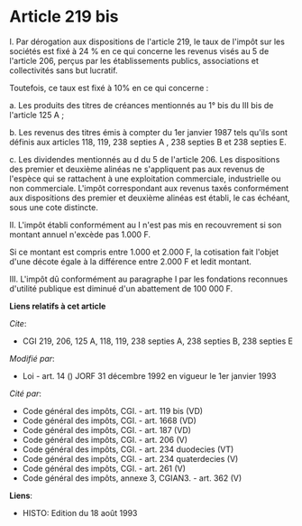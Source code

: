 # Article 219 bis

I. Par dérogation aux dispositions de l'article 219, le taux de l'impôt sur les sociétés est fixé à 24 % en ce qui concerne
les revenus visés au 5 de l'article 206, perçus par les établissements publics, associations et collectivités sans but
lucratif.

Toutefois, ce taux est fixé à 10% en ce qui concerne :

a. Les produits des titres de créances mentionnés au 1° bis du III bis de l'article 125 A ;

b. Les revenus des titres émis à compter du 1er janvier 1987 tels qu'ils sont définis aux articles 118, 119, 238 septies A ,
238 septies B et 238 septies E.

c. Les dividendes mentionnés au d du 5 de l'article 206. Les dispositions  des premier et deuxième alinéas ne s'appliquent
pas aux revenus de l'espèce qui se rattachent à une exploitation commerciale, industrielle ou non commerciale. L'impôt
correspondant aux revenus taxés conformément aux dispositions des premier et deuxième alinéas est établi, le cas échéant,
sous une cote distincte.

II. L'impôt établi conformément au I n'est pas mis en recouvrement si son montant annuel n'excède pas 1.000 F.

Si ce montant est compris entre 1.000 et 2.000 F, la cotisation fait l'objet d'une décote égale à la différence entre 2.000 F
et ledit montant.

III. L'impôt dû conformément au paragraphe I par les fondations reconnues d'utilité publique est diminué d'un abattement de
100 000 F.

**Liens relatifs à cet article**

_Cite_:

  - CGI 219, 206, 125 A, 118, 119, 238 septies A, 238 septies B, 238 septies E

_Modifié par_:

  - Loi - art. 14 () JORF 31 décembre 1992 en vigueur le 1er janvier 1993

_Cité par_:

  - Code général des impôts, CGI. - art. 119 bis (VD)
  - Code général des impôts, CGI. - art. 1668 (VD)
  - Code général des impôts, CGI. - art. 187 (VD)
  - Code général des impôts, CGI. - art. 206 (V)
  - Code général des impôts, CGI. - art. 234 duodecies (VT)
  - Code général des impôts, CGI. - art. 234 quaterdecies (V)
  - Code général des impôts, CGI. - art. 261 (V)
  - Code général des impôts, annexe 3, CGIAN3. - art. 362 (V)

**Liens**:

  - HISTO: Edition du 18 août 1993
